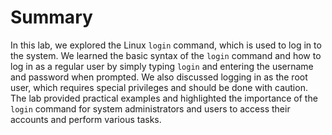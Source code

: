 # Summary

In this lab, we explored the Linux `login` command, which is used to log in to the system. We learned the basic syntax of the `login` command and how to log in as a regular user by simply typing `login` and entering the username and password when prompted. We also discussed logging in as the root user, which requires special privileges and should be done with caution. The lab provided practical examples and highlighted the importance of the `login` command for system administrators and users to access their accounts and perform various tasks.
